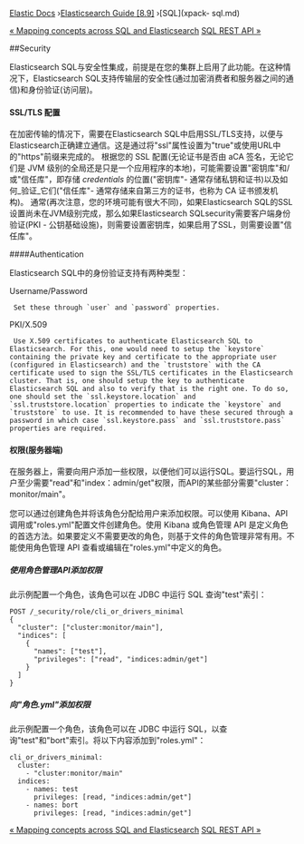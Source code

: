 

[Elastic Docs](/guide/) ›[Elasticsearch Guide [8.9]](index.md) ›[SQL](xpack-
sql.md)

[« Mapping concepts across SQL and
Elasticsearch](_mapping_concepts_across_sql_and_elasticsearch.md) [SQL REST
API »](sql-rest.md)

##Security

Elasticsearch SQL与安全性集成，前提是在您的集群上启用了此功能。在这种情况下，Elasticsearch SQL支持传输层的安全性(通过加密消费者和服务器之间的通信)和身份验证(访问层)。

#### SSL/TLS 配置

在加密传输的情况下，需要在Elasticsearch SQL中启用SSL/TLS支持，以便与Elasticsearch正确建立通信。这是通过将"ssl"属性设置为"true"或使用URL中的"https"前缀来完成的。 根据您的 SSL 配置(无论证书是否由 aCA 签名，无论它们是 JVM 级别的全局还是只是一个应用程序的本地)，可能需要设置"密钥库"和/或"信任库"，即存储 _credentials_ 的位置("密钥库"\- 通常存储私钥和证书)以及如何_验证_它们("信任库"\- 通常存储来自第三方的证书，也称为 CA 证书颁发机构)。 通常(再次注意，您的环境可能有很大不同)，如果Elasticsearch SQL的SSL设置尚未在JVM级别完成，那么如果Elasticsearch SQLsecurity需要客户端身份验证(PKI - 公钥基础设施)，则需要设置密钥库，如果启用了SSL，则需要设置"信任库"。

####Authentication

Elasticsearch SQL中的身份验证支持有两种类型：

Username/Password

     Set these through `user` and `password` properties. 
PKI/X.509

     Use X.509 certificates to authenticate Elasticsearch SQL to Elasticsearch. For this, one would need to setup the `keystore` containing the private key and certificate to the appropriate user (configured in Elasticsearch) and the `truststore` with the CA certificate used to sign the SSL/TLS certificates in the Elasticsearch cluster. That is, one should setup the key to authenticate Elasticsearch SQL and also to verify that is the right one. To do so, one should set the `ssl.keystore.location` and `ssl.truststore.location` properties to indicate the `keystore` and `truststore` to use. It is recommended to have these secured through a password in which case `ssl.keystore.pass` and `ssl.truststore.pass` properties are required. 

#### 权限(服务器端)

在服务器上，需要向用户添加一些权限，以便他们可以运行SQL。要运行SQL，用户至少需要"read"和"index：admin/get"权限，而API的某些部分需要"cluster：monitor/main"。

您可以通过创建角色并将该角色分配给用户来添加权限。可以使用 Kibana、API 调用或"roles.yml"配置文件创建角色。使用 Kibana 或角色管理 API 是定义角色的首选方法。如果要定义不需要更改的角色，则基于文件的角色管理非常有用。不能使用角色管理 API 查看或编辑在"roles.yml"中定义的角色。

##### 使用角色管理API添加权限

此示例配置一个角色，该角色可以在 JDBC 中运行 SQL 查询"test"索引：

    
    
    POST /_security/role/cli_or_drivers_minimal
    {
      "cluster": ["cluster:monitor/main"],
      "indices": [
        {
          "names": ["test"],
          "privileges": ["read", "indices:admin/get"]
        }
      ]
    }

##### 向"角色.yml"添加权限

此示例配置一个角色，该角色可以在 JDBC 中运行 SQL，以查询"test"和"bort"索引。将以下内容添加到"roles.yml"：

    
    
    cli_or_drivers_minimal:
      cluster:
        - "cluster:monitor/main"
      indices:
        - names: test
          privileges: [read, "indices:admin/get"]
        - names: bort
          privileges: [read, "indices:admin/get"]

[« Mapping concepts across SQL and
Elasticsearch](_mapping_concepts_across_sql_and_elasticsearch.md) [SQL REST
API »](sql-rest.md)
